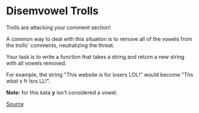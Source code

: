 # Disemvowel Trolls

Trolls are attacking your comment section!

A common way to deal with this situation is to remove all of the
vowels from the trolls' comments, neutralizing the threat.

Your task is to write a function that takes a string and return
a new string with all vowels removed.

For example, the string "This website is for losers LOL!" would
become "Ths wbst s fr lsrs LL!".

**Note:** for this kata **y** isn't considered a vowel.

[Source](https://www.codewars.com/kata/52fba66badcd10859f00097e/train/python)
